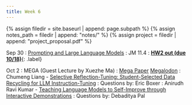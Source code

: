 ```yaml
---
title: Week 6
---
```



{% assign filedir = site.baseurl | append: page.subpath %} 
{% assign notes_path = filedir | append: "notes/" %} 
{% assign project = filedir | append: "project_proposal.pdf" %}

<!--  
Instructions:

INDENTATION COUNTS

Each day should be formatted exactly as follows

Date
: Lessons Covered
  : Reading List
    : In Class Presentations
: **Assignment/Announcement**{: .label}


To add a hyperlink for readings, do it as follows
  : [Example Paper](http://linktopaper.edu)

To make the hyperlink open in a new tab by default
  : [Example Paper](http://linktopaper.edu){:target=_"blank"}

The announcement can be made red for due dates as follows
: **Assignment Due**{: .label .label-red }
9/30 pretraining and fine-tuning; hw2 out (due 10/18)
10/2 prompting, LLMs
-->



Sep 30
: [Prompting and Large Language Models]({{site.baseurl}}assets/files/llm.pdf)
  : JM 11.4
: [**HW2 out (due 10/18)**]({{site.baseurl}}assets/files/hw2.pdf){: .label}

Oct 2
: MEGA (Guest Lecture by Xuezhe Ma)
  : [Mega Paper](https://openreview.net/forum?id=qNLe3iq2El) [Megalodon](https://arxiv.org/abs/2404.08801)
  : Chumeng Liang - [Selective Reflection-Tuning: Student-Selected Data Recycling for LLM Instruction-Tuning](https://arxiv.org/abs/2402.10110)
  : Questions by: Eric Boxer
  : Anirudh Ravi Kumar - [Teaching Language Models to Self-Improve through Interactive Demonstrations](https://aclanthology.org/2024.naacl-long.287.pdf)
  : Questions by: Debaditya Pal


